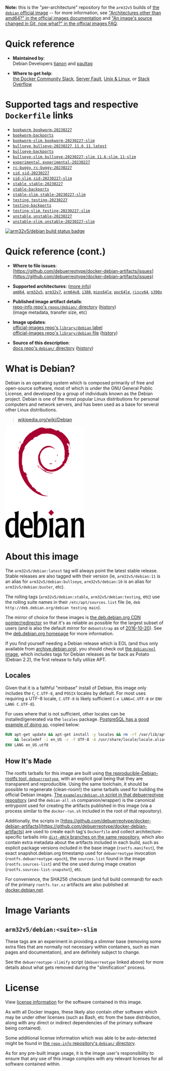 <!--

********************************************************************************

WARNING:

    DO NOT EDIT "debian/README.md"

    IT IS AUTO-GENERATED

    (from the other files in "debian/" combined with a set of templates)

********************************************************************************

-->

**Note:** this is the "per-architecture" repository for the `arm32v5` builds of [the `debian` official image](https://hub.docker.com/_/debian) -- for more information, see ["Architectures other than amd64?" in the official images documentation](https://github.com/docker-library/official-images#architectures-other-than-amd64) and ["An image's source changed in Git, now what?" in the official images FAQ](https://github.com/docker-library/faq#an-images-source-changed-in-git-now-what).

# Quick reference

-	**Maintained by**:  
	Debian Developers [tianon](https://qa.debian.org/developer.php?login=tianon) and [paultag](https://qa.debian.org/developer.php?login=paultag)

-	**Where to get help**:  
	[the Docker Community Slack](https://dockr.ly/comm-slack), [Server Fault](https://serverfault.com/help/on-topic), [Unix & Linux](https://unix.stackexchange.com/help/on-topic), or [Stack Overflow](https://stackoverflow.com/help/on-topic)

# Supported tags and respective `Dockerfile` links

-	[`bookworm`, `bookworm-20230227`](https://github.com/debuerreotype/docker-debian-artifacts/blob/a87eeed3565bc222ef00e6724923b6510161b0c0/bookworm/Dockerfile)
-	[`bookworm-backports`](https://github.com/debuerreotype/docker-debian-artifacts/blob/a87eeed3565bc222ef00e6724923b6510161b0c0/bookworm/backports/Dockerfile)
-	[`bookworm-slim`, `bookworm-20230227-slim`](https://github.com/debuerreotype/docker-debian-artifacts/blob/a87eeed3565bc222ef00e6724923b6510161b0c0/bookworm/slim/Dockerfile)
-	[`bullseye`, `bullseye-20230227`, `11.6`, `11`, `latest`](https://github.com/debuerreotype/docker-debian-artifacts/blob/a87eeed3565bc222ef00e6724923b6510161b0c0/bullseye/Dockerfile)
-	[`bullseye-backports`](https://github.com/debuerreotype/docker-debian-artifacts/blob/a87eeed3565bc222ef00e6724923b6510161b0c0/bullseye/backports/Dockerfile)
-	[`bullseye-slim`, `bullseye-20230227-slim`, `11.6-slim`, `11-slim`](https://github.com/debuerreotype/docker-debian-artifacts/blob/a87eeed3565bc222ef00e6724923b6510161b0c0/bullseye/slim/Dockerfile)
-	[`experimental`, `experimental-20230227`](https://github.com/debuerreotype/docker-debian-artifacts/blob/a87eeed3565bc222ef00e6724923b6510161b0c0/experimental/Dockerfile)
-	[`rc-buggy`, `rc-buggy-20230227`](https://github.com/debuerreotype/docker-debian-artifacts/blob/a87eeed3565bc222ef00e6724923b6510161b0c0/rc-buggy/Dockerfile)
-	[`sid`, `sid-20230227`](https://github.com/debuerreotype/docker-debian-artifacts/blob/a87eeed3565bc222ef00e6724923b6510161b0c0/sid/Dockerfile)
-	[`sid-slim`, `sid-20230227-slim`](https://github.com/debuerreotype/docker-debian-artifacts/blob/a87eeed3565bc222ef00e6724923b6510161b0c0/sid/slim/Dockerfile)
-	[`stable`, `stable-20230227`](https://github.com/debuerreotype/docker-debian-artifacts/blob/a87eeed3565bc222ef00e6724923b6510161b0c0/stable/Dockerfile)
-	[`stable-backports`](https://github.com/debuerreotype/docker-debian-artifacts/blob/a87eeed3565bc222ef00e6724923b6510161b0c0/stable/backports/Dockerfile)
-	[`stable-slim`, `stable-20230227-slim`](https://github.com/debuerreotype/docker-debian-artifacts/blob/a87eeed3565bc222ef00e6724923b6510161b0c0/stable/slim/Dockerfile)
-	[`testing`, `testing-20230227`](https://github.com/debuerreotype/docker-debian-artifacts/blob/a87eeed3565bc222ef00e6724923b6510161b0c0/testing/Dockerfile)
-	[`testing-backports`](https://github.com/debuerreotype/docker-debian-artifacts/blob/a87eeed3565bc222ef00e6724923b6510161b0c0/testing/backports/Dockerfile)
-	[`testing-slim`, `testing-20230227-slim`](https://github.com/debuerreotype/docker-debian-artifacts/blob/a87eeed3565bc222ef00e6724923b6510161b0c0/testing/slim/Dockerfile)
-	[`unstable`, `unstable-20230227`](https://github.com/debuerreotype/docker-debian-artifacts/blob/a87eeed3565bc222ef00e6724923b6510161b0c0/unstable/Dockerfile)
-	[`unstable-slim`, `unstable-20230227-slim`](https://github.com/debuerreotype/docker-debian-artifacts/blob/a87eeed3565bc222ef00e6724923b6510161b0c0/unstable/slim/Dockerfile)

[![arm32v5/debian build status badge](https://img.shields.io/jenkins/s/https/doi-janky.infosiftr.net/job/multiarch/job/arm32v5/job/debian.svg?label=arm32v5/debian%20%20build%20job)](https://doi-janky.infosiftr.net/job/multiarch/job/arm32v5/job/debian/)

# Quick reference (cont.)

-	**Where to file issues**:  
	[https://github.com/debuerreotype/docker-debian-artifacts/issues](https://github.com/debuerreotype/docker-debian-artifacts/issues)

-	**Supported architectures**: ([more info](https://github.com/docker-library/official-images#architectures-other-than-amd64))  
	[`amd64`](https://hub.docker.com/r/amd64/debian/), [`arm32v5`](https://hub.docker.com/r/arm32v5/debian/), [`arm32v7`](https://hub.docker.com/r/arm32v7/debian/), [`arm64v8`](https://hub.docker.com/r/arm64v8/debian/), [`i386`](https://hub.docker.com/r/i386/debian/), [`mips64le`](https://hub.docker.com/r/mips64le/debian/), [`ppc64le`](https://hub.docker.com/r/ppc64le/debian/), [`riscv64`](https://hub.docker.com/r/riscv64/debian/), [`s390x`](https://hub.docker.com/r/s390x/debian/)

-	**Published image artifact details**:  
	[repo-info repo's `repos/debian/` directory](https://github.com/docker-library/repo-info/blob/master/repos/debian) ([history](https://github.com/docker-library/repo-info/commits/master/repos/debian))  
	(image metadata, transfer size, etc)

-	**Image updates**:  
	[official-images repo's `library/debian` label](https://github.com/docker-library/official-images/issues?q=label%3Alibrary%2Fdebian)  
	[official-images repo's `library/debian` file](https://github.com/docker-library/official-images/blob/master/library/debian) ([history](https://github.com/docker-library/official-images/commits/master/library/debian))

-	**Source of this description**:  
	[docs repo's `debian/` directory](https://github.com/docker-library/docs/tree/master/debian) ([history](https://github.com/docker-library/docs/commits/master/debian))

# What is Debian?

Debian is an operating system which is composed primarily of free and open-source software, most of which is under the GNU General Public License, and developed by a group of individuals known as the Debian project. Debian is one of the most popular Linux distributions for personal computers and network servers, and has been used as a base for several other Linux distributions.

> [wikipedia.org/wiki/Debian](https://en.wikipedia.org/wiki/Debian)

![logo](https://raw.githubusercontent.com/docker-library/docs/b449be7df57e9ed9086bb5821bfb5d6cdc5d67a4/debian/logo.png)

# About this image

The `arm32v5/debian:latest` tag will always point the latest stable release. Stable releases are also tagged with their version (ie, `arm32v5/debian:11` is an alias for `arm32v5/debian:bullseye`, `arm32v5/debian:10` is an alias for `arm32v5/debian:buster`, etc).

The rolling tags (`arm32v5/debian:stable`, `arm32v5/debian:testing`, etc) use the rolling suite names in their `/etc/apt/sources.list` file (ie, `deb http://deb.debian.org/debian testing main`).

The mirror of choice for these images is [the deb.debian.org CDN pointer/redirector](https://deb.debian.org) so that it's as reliable as possible for the largest subset of users (and is also the default mirror for `debootstrap` as of [2016-10-20](https://anonscm.debian.org/cgit/d-i/debootstrap.git/commit/?id=9e8bc60ad1ccf3a25ce7890526b70059f3e770de)). See the [deb.debian.org homepage](https://deb.debian.org) for more information.

If you find yourself needing a Debian release which is EOL (and thus only available from [archive.debian.org](http://archive.debian.org)), you should check out [the `debian/eol` image](https://hub.docker.com/r/debian/eol/), which includes tags for Debian releases as far back as Potato (Debian 2.2), the first release to fully utilize APT.

## Locales

Given that it is a faithful "minbase" install of Debian, this image only includes the `C`, `C.UTF-8`, and `POSIX` locales by default. For most uses requiring a UTF-8 locale, `C.UTF-8` is likely sufficient (`-e LANG=C.UTF-8` or `ENV LANG C.UTF-8`).

For uses where that is not sufficient, other locales can be installed/generated via the `locales` package. [PostgreSQL has a good example of doing so](https://github.com/docker-library/postgres/blob/69bc540ecfffecce72d49fa7e4a46680350037f9/9.6/Dockerfile#L21-L24), copied below:

```dockerfile
RUN apt-get update && apt-get install -y locales && rm -rf /var/lib/apt/lists/* \
	&& localedef -i en_US -c -f UTF-8 -A /usr/share/locale/locale.alias en_US.UTF-8
ENV LANG en_US.utf8
```

## How It's Made

The rootfs tarballs for this image are built using [the reproducible-Debian-rootfs tool, `debuerreotype`](https://github.com/debuerreotype/debuerreotype), with an explicit goal being that they are transparent and reproducible. Using the same toolchain, it should be possible to regenerate (clean-room!) the same tarballs used for building the official Debian images. [The `examples/debian.sh` script in that debuerreotype repository](https://github.com/debuerreotype/debuerreotype/blob/master/examples/debian.sh) (and the `debian-all.sh` companion/wrapper) is the canonical entrypoint used for creating the artifacts published in this image (via a process similar to the `docker-run.sh` included in the root of that repository).

Additionally, the scripts in [https://github.com/debuerreotype/docker-debian-artifacts](https://github.com/debuerreotype/docker-debian-artifacts) are used to create each tag's `Dockerfile` and collect architecture-specific tarballs into [`dist-ARCH` branches on the same repository](https://github.com/debuerreotype/docker-debian-artifacts/branches), which also contain extra metadata about the artifacts included in each build, such as explicit package versions included in the base image (`rootfs.manifest`), the exact snapshot.debian.org timestamp used for `debuerreotype` invocation (`rootfs.debuerreotype-epoch`), the `sources.list` found in the image (`rootfs.sources-list`) and the one used during image creation (`rootfs.sources-list-snapshot`), etc.

For convenience, the SHA256 checksum (and full build command) for each of the primary `rootfs.tar.xz` artifacts are also published at [docker.debian.net](https://docker.debian.net/).

# Image Variants

## `arm32v5/debian:<suite>-slim`

These tags are an experiment in providing a slimmer base (removing some extra files that are normally not necessary within containers, such as man pages and documentation), and are definitely subject to change.

See the `debuerreotype-slimify` script (`debuerreotype` linked above) for more details about what gets removed during the "slimification" process.

# License

View [license information](https://www.debian.org/social_contract#guidelines) for the software contained in this image.

As with all Docker images, these likely also contain other software which may be under other licenses (such as Bash, etc from the base distribution, along with any direct or indirect dependencies of the primary software being contained).

Some additional license information which was able to be auto-detected might be found in [the `repo-info` repository's `debian/` directory](https://github.com/docker-library/repo-info/tree/master/repos/debian).

As for any pre-built image usage, it is the image user's responsibility to ensure that any use of this image complies with any relevant licenses for all software contained within.
